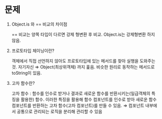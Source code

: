 # 문제

1. Object.is 와 == 비교의 차이점

   == 비교는 양쪽 타입이 다르면 강제 형변환 후 비교. Object.is는 강제형변환 하지 않음.

2. 프로토타입 체이닝이란?

   객체에서 직접 선언하지 않아도 프로토타입에 있는 메서드를 찾아 실행을 도와주는 것. 자기자신 ⇒ Object(최상위객체) 까지 훑음. 비슷한 원리로 동작하는 메서드로 toString이 있음.

3. 고차 함수란?

   고차 함수 : 함수를 인수로 받거나 결과로 새로운 함수를 반환시키는(일급객체의 특징을 활용한) 함수. 이러한 특징을 활용해 함수 컴포넌트를 인수로 받아 새로운 함수 컴포넌트를 반환하는 고차 함수(고차 컴포넌트)를 만들 수 있음. ⇒ 컴포넌트 내부에서 공통으로 관리되는 로직을 분리해 관리할 수 있음
